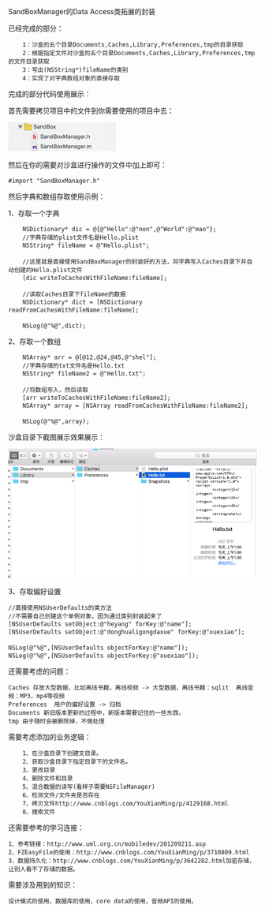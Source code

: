 SandBoxManager的Data Access类拓展的封装 

已经完成的部分：

```
	1：沙盒的五个目录Documents,Caches,Library,Preferences,tmp的目录获取
	2：根据指定文件对沙盒的五个目录Documents,Caches,Library,Preferences,tmp的文件目录获取
	3：写出(NSString*)fileName的类别
	4：实现了对字典数组对象的直接存取
```
	
完成的部分代码使用展示：

首先需要拷贝项目中的文件到你需要使用的项目中去：

![MacDown logo](https://github.com/HeYang123456789/SandBoxManager/blob/master/导入的代码文件.png?raw=true)

然后在你的需要对沙盒进行操作的文件中加上即可：

```
#import "SandBoxManager.h"
```

然后字典和数组存取使用示例：

1、存取一个字典

```
    NSDictionary* dic = @{@"Hello":@"non",@"World":@"mao"};
    //字典存储的plist文件名是Hello.plist
    NSString* fileName = @"Hello.plist";
    
    //这里就是直接使用SandBoxManager的封装好的方法，将字典写入Caches目录下并自动创建的Hello.plist文件
    [dic writeToCachesWithFileName:fileName];
    
    //读取Caches目录下fileName的数据
    NSDictionary* dict = [NSDictionary readFromCachesWithFileName:fileName];

    NSLog(@"%@",dict);
```

2、存取一个数组

```
    NSArray* arr = @[@12,@24,@45,@"shel"];
    //字典存储的txt文件名是Hello.txt
    NSString* fileName2 = @"Hello.txt";
    
    //将数组写入，然后读取
    [arr writeToCachesWithFileName:fileName2];
    NSArray* array = [NSArray readFromCachesWithFileName:fileName2];
    
    NSLog(@"%@",array);
```

沙盒目录下截图展示效果展示：

![MacDown logo](https://github.com/HeYang123456789/SandBoxManager/blob/master/sandBoxPicture.png?raw=true)

3、存取偏好设置

```
//直接使用NSUserDefaults的类方法
//不需要自己创建这个单例对象，因为通过类别封装起来了
[NSUserDefaults setObject:@"heyang" forKey:@"name"];
[NSUserDefaults setObject:@"donghualigongdaxue" forKey:@"xuexiao"];

NSLog(@"%@",[NSUserDefaults objectForKey:@"name"]);
NSLog(@"%@",[NSUserDefaults objectForKey:@"xuexiao"]);
```

还需要考虑的问题：

```
Caches 存放大型数据，比如离线书籍，离线视频 -> 大型数据，离线书籍：sqlit  离线音频：MP3，mp4等视频
Preferences  用户的偏好设置 -> 归档
Documents 新旧版本更新的过程中，新版本需要记住的一些东西，
tmp 由于随时会被删除掉，不做处理
```

需要考虑添加的业务逻辑：

```
	1、在沙盒目录下创建文目录。
	2、获取沙盒目录下指定目录下的文件名。
	3、更改目录
	4、删除文件和目录
	5、混合数据的读写(看样子需要NSFileManager)
	6、检测文件/文件夹是否存在
	7、拷贝文件http://www.cnblogs.com/YouXianMing/p/4129168.html
	8、搜索文件
```

还需要参考的学习连接：

```
1、参考链接：http://www.uml.org.cn/mobiledev/201209211.asp
2、FZEasyFile的使用：http://www.cnblogs.com/YouXianMing/p/3710809.html
3、数据持久化：http://www.cnblogs.com/YouXianMing/p/3642282.html加密存储，让别人看不了存储的数据。

```	
	
需要涉及用到的知识：

```
设计模式的使用，数据库的使用，core data的使用，音频API的使用。
```
		

